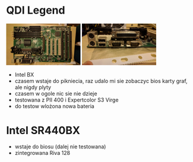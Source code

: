 # QDI Legend
<img src="/boards/IMG_20171015_201106.jpg" width="200"> <img src="/boards/IMG_20171015_201121.jpg" width="200">
* Intel BX
* czasem wstaje do pikniecia, raz udalo mi sie zobaczyc bios karty graf, ale nigdy plyty
* czasem w ogole nic sie nie dzieje
* testowana z PII 400 i Expertcolor S3 Virge
* do testow wlożona nowa bateria

# Intel SR440BX
* wstaje do biosu (dalej nie testowana)
* zintegrowana Riva 128
